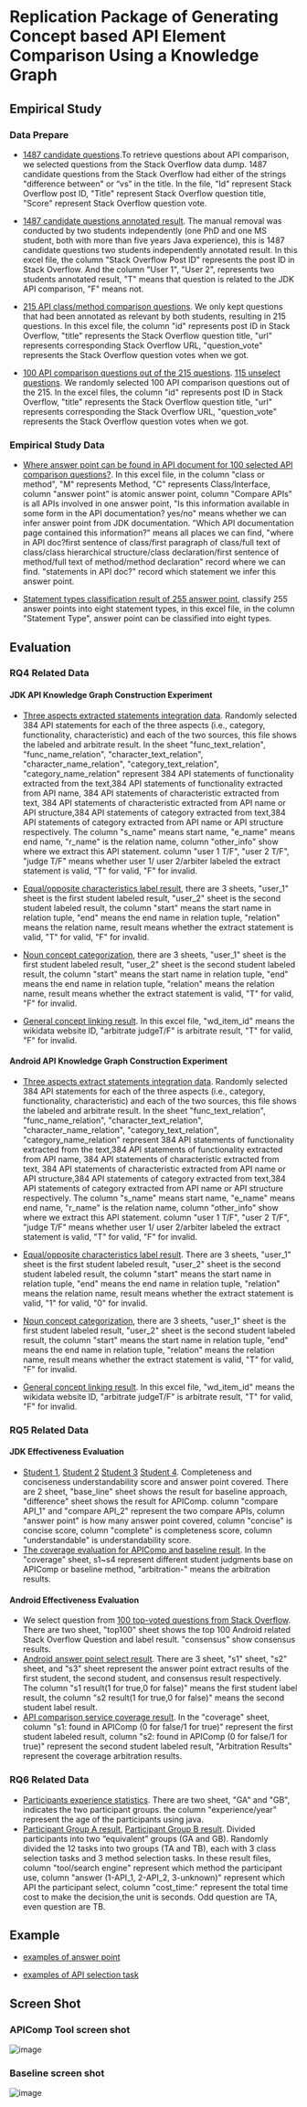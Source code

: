 # Replication Package of Generating Concept based API Element Comparison Using a Knowledge Graph

## Empirical Study

### Data Prepare

- [1487 candidate questions](https://github.com/FudanSELab/API-Element-Comparison/blob/master/question_select/1487_all_questions.xlsx).To retrieve questions about API comparison, we selected questions from the Stack Overflow data dump. 1487 candidate questions from the Stack Overflow had either of the strings "difference between" or “vs” in the title. In the file, "Id" represent Stack Overflow post ID, "Title" represent Stack Overflow question title, "Score" represent Stack Overflow question vote.


- [1487 candidate questions annotated result](https://github.com/FudanSELab/API-Element-Comparison/blob/master/question_select/1487_Question_Select_annotated_result.xlsx). The manual removal was conducted by two students independently (one PhD and one MS student, both with more than five years Java experience), this is 1487 candidate questions two students independently annotated result. In this excel file, the column "Stack Overflow Post ID" represents the post ID in Stack Overflow. And the column "User 1", "User 2", represents two students annotated result, "T" means that question is related to the JDK API comparison, "F" means not.

- [215 API class/method comparison questions](https://github.com/FudanSELab/API-Element-Comparison/blob/master/question_select/215_questions.xlsx). We only kept questions that had been annotated as relevant by both students, resulting in 215 questions. In this excel file, the column "id" represents post ID in Stack Overflow, "title" represents the Stack Overflow question title, "url" represents corresponding Stack Overflow URL, "question_vote" represents the Stack Overflow question votes when we got.

- [100 API comparison questions out of the 215 questions](https://github.com/FudanSELab/API-Element-Comparison/blob/master/question_select/100_select_question.xlsx). [115 unselect questions](https://github.com/FudanSELab/API-Element-Comparison/blob/master/question_select/115_unselect_question.xlsx). We randomly selected 100 API comparison questions out of the 215. In the excel files, the column "id" represents post ID in Stack Overflow, "title" represents the Stack Overflow question title, "url" represents corresponding the Stack Overflow URL, "question_vote" represents the Stack Overflow question votes when we got.


### Empirical Study Data

- [Where answer point can be found in API document for 100 selected API comparison questions?](https://github.com/FudanSELab/API-Element-Comparison/blob/master/question_select/answer_point.xlsx). In this excel file, in the column "class or method", "M" represents Method, "C" represents Class/Interface, column "answer point" is atomic answer point, column "Compare APIs" is all APIs involved in one answer point, "Is this information available in some form in the API documentation? yes/no" means whether we can infer answer point from JDK documentation. "Which API documentation page contained this information?" means all places we can find, "where in API doc?first sentence of class/first paragraph of class/full text of class/class hierarchical structure/class declaration/first sentence of method/full text of method/method declaration" record where we can find. "statements in API doc?" record which statement we infer this answer point.


- [Statement types classification result of 255 answer point](https://github.com/FudanSELab/API-Element-Comparison/blob/master/question_select/classification_of_knowledge_types.xlsx), classify 255 answer points into eight statement types, in this excel file, in the column "Statement Type", answer point can be classified into eight types.

## Evaluation
### RQ4 Related Data

#### JDK API Knowledge Graph Construction Experiment

- [Three aspects extracted statements integration data](https://github.com/FudanSELab/API-Element-Comparison/blob/master/RQ4/jdk_extract_statements_Integration.xlsx). Randomly selected 384 API statements for each of the three aspects (i.e., category, functionality, characteristic) and each of the two sources, this file shows the labeled and arbitrate result.
In the sheet "func_text_relation", "func_name_relation", "character_text_relation", "character_name_relation", "category_text_relation", "category_name_relation" represent 384 API statements of functionality extracted from the text,384 API statements of functionality extracted from API name, 384 API statements of characteristic extracted from text, 384 API statements of characteristic extracted from API name or API structure,384 API statements of category extracted from text,384 API statements of category extracted from API name or API structure respectively. The column "s_name" means start name, "e_name" means end name, "r_name" is the relation name, column "other_info" show where we extract this API statement. column "user 1 T/F", "user 2 T/F", "judge T/F" means whether user 1/ user 2/arbiter labeled the extract statement is valid, "T" for valid, "F" for invalid.  

- [Equal/opposite characteristics label result](https://github.com/FudanSELab/API-Element-Comparison/blob/master/RQ4/384_jdk_synonyms_antonym_arbitrate.xlsx), there are 3 sheets, "user_1" sheet is the first student labeled result, "user_2" sheet is the second student labeled result, the column "start" means the start name in relation tuple, "end" means the end name in relation tuple, "relation" means the relation name, result means whether the extract statement is valid, "T" for valid, "F" for invalid.  

- [Noun concept categorization](https://github.com/FudanSELab/API-Element-Comparison/blob/master/RQ4/384_jdk_np_suffix_prefix_with_arbitrate.xlsx), there are 3 sheets, "user_1" sheet is the first student labeled result, "user_2" sheet is the second student labeled result, the column "start" means the start name in relation tuple, "end" means the end name in relation tuple, "relation" means the relation name, result means whether the extract statement is valid, "T" for valid, "F" for invalid.


- [General concept linking result](https://github.com/FudanSELab/API-Element-Comparison/blob/master/RQ4/384_random_select_jdk_wikidata.xlsx). In this excel file, "wd_item_id" means the wikidata website ID, "arbitrate judgeT/F" is arbitrate result, "T" for valid, "F" for invalid.  

#### Android API Knowledge Graph Construction Experiment

- [Three aspects extract statements integration data](https://github.com/FudanSELab/API-Element-Comparison/blob/master/RQ4/Android/384_Android_extract_statements_Arbitration_Result.xlsx). Randomly selected 384 API statements for each of the three aspects (i.e., category, functionality, characteristic) and each of the two sources, this file shows the labeled and arbitrate result.
In the sheet "func_text_relation", "func_name_relation", "character_text_relation", "character_name_relation", "category_text_relation", "category_name_relation" represent 384 API statements of functionality extracted from the text,384 API statements of functionality extracted from API name, 384 API statements of characteristic extracted from text, 384 API statements of characteristic extracted from API name or API structure,384 API statements of category extracted from text,384 API statements of category extracted from API name or API structure respectively. The column "s_name" means start name, "e_name" means end name, "r_name" is the relation name, column "other_info" show where we extract this API statement. column "user 1 T/F", "user 2 T/F", "judge T/F" means whether user 1/ user 2/arbiter labeled the extract statement is valid, "T" for valid, "F" for invalid.  

- [Equal/opposite characteristics label result](https://github.com/FudanSELab/API-Element-Comparison/blob/master/RQ4/Android/android_384_synonyms_antonyms_with_Arbitration.xlsx). There are 3 sheets, "user_1" sheet is the first student labeled result, "user_2" sheet is the second student labeled result, the column "start" means the start name in relation tuple, "end" means the end name in relation tuple, "relation" means the relation name, result means whether the extract statement is valid, "1" for valid, "0" for invalid.  
- [Noun concept categorization](https://github.com/FudanSELab/API-Element-Comparison/blob/master/RQ4/Android/android_384_np_suffix_prefix_with_Arbitration.xlsx), there are 3 sheets, "user_1" sheet is the first student labeled result, "user_2" sheet is the second student labeled result, the column "start" means the start name in relation tuple, "end" means the end name in relation tuple, "relation" means the relation name, result means whether the extract statement is valid, "T" for valid, "F" for invalid.
- [General concept linking result](https://github.com/FudanSELab/API-Element-Comparison/blob/master/RQ4/Android/384_random_select_android_wikidata.xlsx). In this excel file, "wd_item_id" means the wikidata website ID, "arbitrate judgeT/F" is arbitrate result, "T" for valid, "F" for invalid. 

### RQ5 Related Data

#### JDK Effectiveness Evaluation

- [Student 1](https://github.com/FudanSELab/API-Element-Comparison/blob/master/RQ5/s1_experiment.xlsx), [Student 2](https://github.com/FudanSELab/API-Element-Comparison/blob/master/RQ5/s2_experiment.xlsx) [Student 3](https://github.com/FudanSELab/API-Element-Comparison/blob/master/RQ5/s3_experiment.xlsx) [Student 4](https://github.com/FudanSELab/API-Element-Comparison/blob/master/RQ5/s4_experiment.xlsx). Completeness and conciseness understandability score and answer point covered. There are 2 sheet, "base_line" sheet shows the result for baseline approach, "difference" sheet shows the result for APIComp. column "compare API_1" and "compare API_2" represent the two compare APIs, column "answer point" is how many answer point covered, column "concise" is concise score, column "complete" is completeness score, column "understandable" is understandability score.
- [The coverage evaluation for APIComp and baseline result](https://github.com/FudanSELab/API-Element-Comparison/blob/master/RQ5/JDK_Answer_Point_Coverage.xlsx). In the "coverage" sheet, s1~s4 represent different student judgments base on APIComp or baseline method, "arbitration-" means the arbitration results. 

#### Android Effectiveness Evaluation
- We select question from [100 top-voted questions from Stack Overflow](https://github.com/FudanSELab/API-Element-Comparison/blob/master/RQ5/Android/top_100_Android_SO.xlsx). There are two sheet, "top100" sheet shows the top 100 Android related Stack Overflow Question and label result. "consensus" show consensus results.
- [Android answer point select result](https://github.com/FudanSELab/API-Element-Comparison/blob/master/RQ5/Android/10_questions_answer_point_select_Arbitration_Result.xlsx). There are 3 sheet, "s1" sheet, "s2" sheet, and "s3" sheet represent the answer point extract results of the first student, the second student, and consensus result respectively. The column "s1 result(1 for true,0 for false)" means the first student label result, the column "s2 result(1 for true,0 for false)" means the second student label result.
- [API comparison service coverage result](https://github.com/FudanSELab/API-Element-Comparison/blob/master/RQ5/Android/Android_question_all_answer_points_Arbitration_Result.xlsx). In the "coverage" sheet, column "s1: found in APIComp (0 for false/1 for true)" represent the first student labeled result, column "s2: found in APIComp (0 for false/1 for true)" represent the second student labeled result, "Arbitration Results" represent the coverage arbitration results.

### RQ6 Related Data
- [Participants experience statistics](https://github.com/FudanSELab/API-Element-Comparison/blob/master/RQ6/experience.xlsx). There are two sheet, "GA" and "GB", indicates the two participant groups. the column "experience/year" represent the age of the participants using java.
- [Participant Group A result](https://github.com/FudanSELab/API-Element-Comparison/blob/master/RQ6/result/GA/), [Participant Group B result](https://github.com/FudanSELab/API-Element-Comparison/blob/master/RQ6/result/GB/). Divided participants into two “equivalent” groups (GA and GB). Randomly divided the 12 tasks into two groups (TA and TB), each with 3 class selection tasks and 3 method selection tasks. In these result files, column "tool/search engine" represent which method the participant use, column "answer (1-API_1,  2-API_2, 3-unknown)" represent which API the participant select, column "cost_time:" represent the total time cost to make the decision,the unit is seconds. Odd question are TA, even question are TB.



## Example

- [examples of answer point](https://github.com/FudanSELab/API-Element-Comparison/blob/master/example/answer_point_example.md)

- [examples of API selection task](https://github.com/FudanSELab/API-Element-Comparison/blob/master/example/task_select_example.md)

## Screen Shot

### APIComp Tool screen shot
![image](https://raw.githubusercontent.com/APIComparison2020/APIComparison2020.github.io/master/img/tool_view.png)


### Baseline screen shot
![image](https://raw.githubusercontent.com/APIComparison2020/APIComparison2020.github.io/master/img/base_line_view.png)

